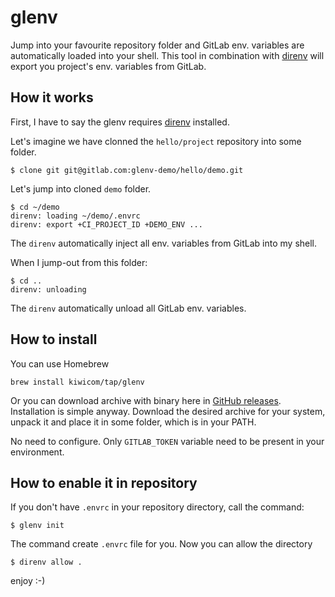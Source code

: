 # glenv

Jump into your favourite repository folder and GitLab env. variables are 
automatically loaded into your shell. This tool in combination with 
[direnv](https://direnv.net/) will export you project's env. variables 
from GitLab.

## How it works

First, I have to say the glenv requires [direnv](https://direnv.net/) installed.

Let's imagine we have clonned the `hello/project` repository into some folder.

```
$ clone git git@gitlab.com:glenv-demo/hello/demo.git
```

Let's jump into cloned `demo` folder.

```
$ cd ~/demo
direnv: loading ~/demo/.envrc
direnv: export +CI_PROJECT_ID +DEMO_ENV ...
```

The `direnv` automatically inject all env. variables from GitLab into my shell.

When I jump-out from this folder:

```
$ cd ..
direnv: unloading
```

The `direnv` automatically unload all GitLab env. variables.


## How to install

You can use Homebrew

```
brew install kiwicom/tap/glenv
```

Or you can download archive with binary here in [GitHub releases](https://github.com/kiwicom/glenv/releases/).
Installation is simple anyway. Download the desired archive for your system, 
unpack it and place it in some folder, which is in your PATH.

No need to configure. Only `GITLAB_TOKEN` variable need to be present in your 
environment.

## How to enable it in repository

If you don't have `.envrc` in your repository directory, call the command:

```
$ glenv init
```

The command create `.envrc` file for you. Now you can allow the directory

```
$ direnv allow .
```

enjoy :-)

